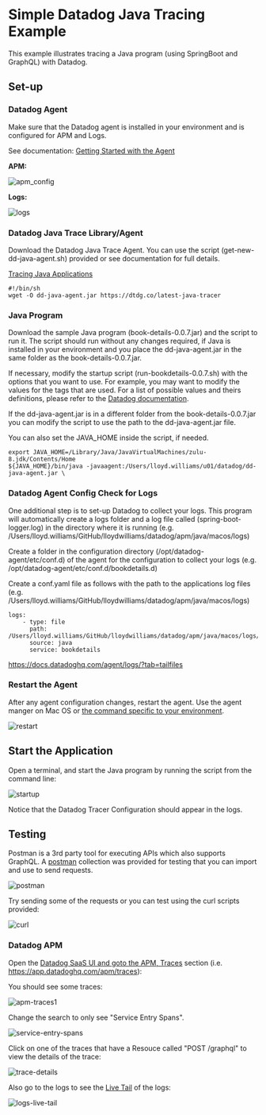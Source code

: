 # Simple Datadog Java Tracing Example 

This example illustrates tracing a Java program (using SpringBoot and GraphQL) with Datadog. 

## Set-up

### Datadog Agent

Make sure that the Datadog agent is installed in your environment and is configured for APM and Logs.

See documentation: [Getting Started with the Agent](https://docs.datadoghq.com/getting_started/agent/)

**APM:**

![apm_config](./images/apm_config.png)

**Logs:**

![logs](images/logs_config.png)

### Datadog Java Trace Library/Agent

Download the Datadog Java Trace Agent. You can use the script (get-new-dd-java-agent.sh) provided or see documentation for full details.

[Tracing Java Applications](https://docs.datadoghq.com/tracing/setup_overview/setup/java)

```
#!/bin/sh
wget -O dd-java-agent.jar https://dtdg.co/latest-java-tracer
```

### Java Program

Download the sample Java program (book-details-0.0.7.jar) and the script to run it. The script should run without any changes required, if Java is installed in your environment and you place the dd-java-agent.jar in the same folder as the book-details-0.0.7.jar.  

If necessary, modify the startup script (run-bookdetails-0.0.7.sh) with the options that you want to use. For example, you may want to modify the values for the tags that are used. For a list of possible values and theirs definitions, please refer to the [Datadog documentation](https://docs.datadoghq.com/tracing/setup_overview/setup/java/?tab=otherenvironments#configuration). 

If the dd-java-agent.jar is in a different folder from the book-details-0.0.7.jar you can modify the script to use the path to the dd-java-agent.jar file.

You can also set the JAVA_HOME inside the script, if needed.

```
export JAVA_HOME=/Library/Java/JavaVirtualMachines/zulu-8.jdk/Contents/Home
${JAVA_HOME}/bin/java -javaagent:/Users/lloyd.williams/u01/datadog/dd-java-agent.jar \
```

### Datadog Agent Config Check for Logs

One additional step is to set-up Datadog to collect your logs. This program will automatically create a logs folder and a log file called (spring-boot-logger.log) in the directory where it is running (e.g. /Users/lloyd.williams/GitHub/lloydwilliams/datadog/apm/java/macos/logs)

Create a folder in the configuration directory (/opt/datadog-agent/etc/conf.d) of the agent for the configuration to collect your logs (e.g. /opt/datadog-agent/etc/conf.d/bookdetails.d)

Create a conf.yaml file as follows with the path to the applications log files (e.g. /Users/lloyd.williams/GitHub/lloydwilliams/datadog/apm/java/macos/logs)

```
logs:
    - type: file
      path: /Users/lloyd.williams/GitHub/lloydwilliams/datadog/apm/java/macos/logs/*.log
      source: java
      service: bookdetails
```

https://docs.datadoghq.com/agent/logs/?tab=tailfiles

### Restart the Agent

After any agent configuration changes, restart the agent. Use the agent manger on Mac OS or [the command specific to your environment](https://docs.datadoghq.com/agent/guide/agent-commands/?tab=agentv6v7#restart-the-agent). 

 

![restart](images/restart.png)



## Start the Application

Open a terminal, and start the Java program by running the script from the command line: 

![startup](images/startup.png)

Notice that the Datadog Tracer Configuration should appear in the logs. 

## Testing

Postman is a 3rd party tool for executing APIs which also supports GraphQL. A [postman](https://www.postman.com/) collection was provided for testing that you can import and use to send requests.

![postman](images/postman.png)

Try sending some of the requests or you can test using the curl scripts provided:

![curl](images/curl.png)

### Datadog APM

Open the [Datadog SaaS UI and goto the APM, Traces](https://app.datadoghq.com/apm/traces) section (i.e. https://app.datadoghq.com/apm/traces):

You should see some traces:

![apm-traces1](images/apm-traces1.png)

Change the search to only see "Service Entry Spans".

![service-entry-spans](images/service-entry-spans.png)

Click on one of the traces that have a Resouce called "POST /graphql" to view the details of the trace:

![trace-details](images/trace-details.png)

Also go to the logs to see the [Live Tail](https://app.datadoghq.com/logs/livetail) of the logs:

![logs-live-tail](images/logs-live-tail.png)







